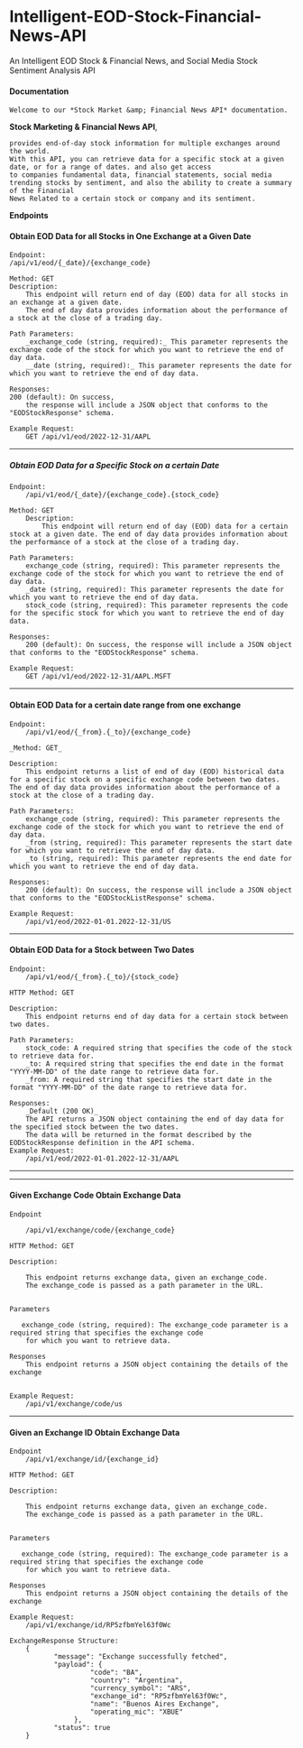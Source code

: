 # Intelligent-EOD-Stock-Financial-News-API
An Intelligent EOD Stock &amp; Financial News, and Social Media Stock Sentiment Analysis API


#### Documentation

    Welcome to our *Stock Market &amp; Financial News API* documentation. 

**Stock Marketing & Financial News API**,

    provides end-of-day stock information for multiple exchanges around the world. 
    With this API, you can retrieve data for a specific stock at a given date, or for a range of dates. and also get access
    to companies fundamental data, financial statements, social media trending stocks by sentiment, and also the ability to create a summary of the Financial 
    News Related to a certain stock or company and its sentiment.



**Endpoints**
#### Obtain EOD Data for all Stocks in One Exchange at a Given Date
    Endpoint:
    /api/v1/eod/{_date}/{exchange_code}
    
    Method: GET 
    Description:
        This endpoint will return end of day (EOD) data for all stocks in an exchange at a given date. 
        The end of day data provides information about the performance of a stock at the close of a trading day.
    
    Path Parameters: 
        _exchange_code (string, required):_ This parameter represents the exchange code of the stock for which you want to retrieve the end of day data. 
        __date (string, required):_ This parameter represents the date for which you want to retrieve the end of day data.
    
    Responses: 
    200 (default): On success, 
        the response will include a JSON object that conforms to the "EODStockResponse" schema.

    Example Request: 
        GET /api/v1/eod/2022-12-31/AAPL

----------------------------------------------------------------------------------------------------------------------------------------

##### Obtain EOD Data for a Specific Stock on a certain Date
    Endpoint:  
        /api/v1/eod/{_date}/{exchange_code}.{stock_code}
    
    Method: GET 
        Description:
            This endpoint will return end of day (EOD) data for a certain stock at a given date. The end of day data provides information about the performance of a stock at the close of a trading day.
    
    Path Parameters: 
        exchange_code (string, required): This parameter represents the exchange code of the stock for which you want to retrieve the end of day data. 
        _date (string, required): This parameter represents the date for which you want to retrieve the end of day data. 
        stock_code (string, required): This parameter represents the code for the specific stock for which you want to retrieve the end of day data.
    
    Responses: 
        200 (default): On success, the response will include a JSON object that conforms to the "EODStockResponse" schema.

    Example Request: 
        GET /api/v1/eod/2022-12-31/AAPL.MSFT

----------------------------------------------------------------------------------------------------------------------------------------
#### Obtain EOD Data for a certain date range from one exchange
    Endpoint:
        /api/v1/eod/{_from}.{_to}/{exchange_code}
    
    _Method: GET_
    
    Description: 
        This endpoint returns a list of end of day (EOD) historical data for a specific stock on a specific exchange code between two dates. The end of day data provides information about the performance of a stock at the close of a trading day.
    
    Path Parameters: 
        exchange_code (string, required): This parameter represents the exchange code of the stock for which you want to retrieve the end of day data. 
        _from (string, required): This parameter represents the start date for which you want to retrieve the end of day data. 
        _to (string, required): This parameter represents the end date for which you want to retrieve the end of day data.
    
    Responses: 
        200 (default): On success, the response will include a JSON object that conforms to the "EODStockListResponse" schema.
    
    Example Request: 
        /api/v1/eod/2022-01-01.2022-12-31/US

----------------------------------------------------------------------------------------------------------------------------------------
#### Obtain EOD Data for a Stock between Two Dates
    Endpoint:
        /api/v1/eod/{_from}.{_to}/{stock_code}
    
    HTTP Method: GET
    
    Description: 
        This endpoint returns end of day data for a certain stock between two dates.
    
    Path Parameters: 
        stock_code: A required string that specifies the code of the stock to retrieve data for. 
        _to: A required string that specifies the end date in the format "YYYY-MM-DD" of the date range to retrieve data for. 
        _from: A required string that specifies the start date in the format "YYYY-MM-DD" of the date range to retrieve data for.
    
    Responses: 
        _Default (200 OK)_ 
        The API returns a JSON object containing the end of day data for the specified stock between the two dates. 
        The data will be returned in the format described by the EODStockResponse definition in the API schema.
    Example Request: 
        /api/v1/eod/2022-01-01.2022-12-31/AAPL

----------------------------------------------------------------------------------------------------------------------------------------

----------------------------------------------------------------------------------------------------------------------------------------
#### Given Exchange Code Obtain Exchange Data
    Endpoint
    
        /api/v1/exchange/code/{exchange_code}
    
    HTTP Method: GET
    
    Description:
    
        This endpoint returns exchange data, given an exchange_code.  
        The exchange_code is passed as a path parameter in the URL.
    
    
    Parameters
    
       exchange_code (string, required): The exchange_code parameter is a required string that specifies the exchange code 
        for which you want to retrieve data.
    
    Responses
        This endpoint returns a JSON object containing the details of the exchange 
    
    
    Example Request: 
        /api/v1/exchange/code/us

----------------------------------------------------------------------------------------------------------------------------------------
#### Given an Exchange ID Obtain Exchange Data
    Endpoint
        /api/v1/exchange/id/{exchange_id}
    
    HTTP Method: GET
    
    Description:
    
        This endpoint returns exchange data, given an exchange_code.  
        The exchange_code is passed as a path parameter in the URL.
    
    
    Parameters
    
       exchange_code (string, required): The exchange_code parameter is a required string that specifies the exchange code 
        for which you want to retrieve data.
    
    Responses
        This endpoint returns a JSON object containing the details of the exchange 

    Example Request: 
        /api/v1/exchange/id/RP5zfbmYel63f0Wc

    ExchangeResponse Structure:
        {
               "message": "Exchange successfully fetched",
               "payload": {
                        "code": "BA",
                        "country": "Argentina",
                        "currency_symbol": "ARS",
                        "exchange_id": "RP5zfbmYel63f0Wc",
                        "name": "Buenos Aires Exchange",
                        "operating_mic": "XBUE"
                    },
               "status": true
        }



